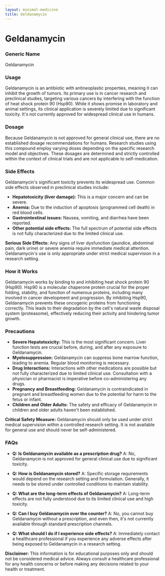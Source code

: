 ```yaml
---
layout: minimal-medicine
title: Geldanamycin
---
```


# Geldanamycin
### Generic Name
Geldanamycin

### Usage

Geldanamycin is an antibiotic with antineoplastic properties, meaning it can inhibit the growth of tumors.  Its primary use is in cancer research and preclinical studies, targeting various cancers by interfering with the function of heat shock protein 90 (Hsp90).  While it shows promise in laboratory and animal settings, its clinical application is severely limited due to significant toxicity. It's not currently approved for widespread clinical use in humans.


### Dosage

Because Geldanamycin is not approved for general clinical use, there are no established dosage recommendations for humans.  Research studies using this compound employ varying doses depending on the specific research model and objectives.  These dosages are determined and strictly controlled within the context of clinical trials and are not applicable to self-medication.


### Side Effects

Geldanamycin's significant toxicity prevents its widespread use.  Common side effects observed in preclinical studies include:

* **Hepatotoxicity (liver damage):** This is a major concern and can be severe.
* **Anemia:**  Due to the induction of apoptosis (programmed cell death) in red blood cells.
* **Gastrointestinal issues:**  Nausea, vomiting, and diarrhea have been reported.
* **Other potential side effects:**  The full spectrum of potential side effects is not fully characterized due to the limited clinical use.


**Serious Side Effects:**  Any signs of liver dysfunction (jaundice, abdominal pain, dark urine) or severe anemia require immediate medical attention.  Geldanamycin's use is only appropriate under strict medical supervision in a research setting.


### How it Works

Geldanamycin works by binding to and inhibiting heat shock protein 90 (Hsp90).  Hsp90 is a molecular chaperone protein crucial for the proper folding, stability, and function of numerous proteins, including many involved in cancer development and progression.  By inhibiting Hsp90, Geldanamycin prevents these oncogenic proteins from functioning correctly. This leads to their degradation by the cell's natural waste disposal system (proteasome), effectively reducing their activity and hindering tumor growth.


### Precautions

* **Severe Hepatotoxicity:** This is the most significant concern.  Liver function tests are crucial before, during, and after any exposure to Geldanamycin.
* **Myelosuppression:** Geldanamycin can suppress bone marrow function, leading to anemia.  Regular blood monitoring is necessary.
* **Drug Interactions:** Interactions with other medications are possible but not fully characterized due to limited clinical use. Consultation with a physician or pharmacist is imperative before co-administering any drugs.
* **Pregnancy and Breastfeeding:**  Geldanamycin is contraindicated in pregnant and breastfeeding women due to the potential for harm to the fetus or infant.
* **Children and Older Adults:**  The safety and efficacy of Geldanamycin in children and older adults haven't been established.

**Critical Safety Measure:**  Geldanamycin should only be used under strict medical supervision within a controlled research setting.  It is not available for general use and should never be self-administered.


### FAQs

* **Q: Is Geldanamycin available as a prescription drug?**  A: No, Geldanamycin is not approved for general clinical use due to significant toxicity.

* **Q: How is Geldanamycin stored?** A: Specific storage requirements would depend on the research setting and formulation.  Generally, it needs to be stored under controlled conditions to maintain stability.

* **Q: What are the long-term effects of Geldanamycin?** A: Long-term effects are not fully understood due to its limited clinical use and high toxicity.

* **Q: Can I buy Geldanamycin over the counter?** A: No, you cannot buy Geldanamycin without a prescription, and even then, it's not currently available through standard prescription channels.

* **Q:  What should I do if I experience side effects?** A:  Immediately contact a healthcare professional if you experience any adverse effects after being exposed to Geldanamycin in a research setting.


**Disclaimer:** This information is for educational purposes only and should not be considered medical advice.  Always consult a healthcare professional for any health concerns or before making any decisions related to your health or treatment.
